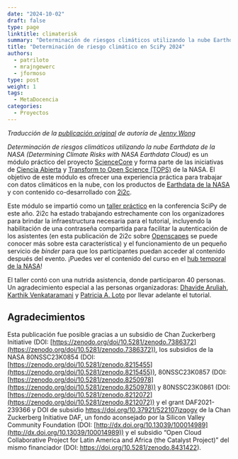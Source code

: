 ```yaml
---
date: "2024-10-02"
draft: false
type: page
linktitle: climaterisk
summary: "Determinación de riesgos climáticos utilizando la nube Earthdata de la NASA en SciPy 2024"
title: "Determinación de riesgo climático en SciPy 2024"
authors:
  - patriloto
  - mrajngewerc
  - jformoso
type: post
weight: 1
tags: 
  - MetaDocencia 
categories:
  - Proyectos
---
```


*Traducción de la [publicación original](https://2i2c.org/blog/2024/climaterisk-scipy-tutorial/) de autoría de [Jenny Wong](https://2i2c.org/author/jenny-wong/)*

*Determinación de riesgos climáticos utilizando la nube Earthdata de la NASA (Determining Climate Risks with NASA Earthdata Cloud)* es un módulo práctico del proyecto [ScienceCore](https://www.nasa.gov/centers-and-facilities/marshall/nasa-boosts-open-science-through-innovative-training/) y forma parte de las iniciativas de [Ciencia Abierta](https://science.nasa.gov/open-science-overview) y [Transform to Open Science (TOPS)](https://nasa.github.io/Transform-to-Open-Science/) de la NASA. El objetivo de este módulo es ofrecer una experiencia práctica para trabajar con datos climáticos en la nube, con los productos de [Earthdata de la NASA](https://www.earthdata.nasa.gov/) y con contenido co-desarrollado con [2i2c](https://www.earthdata.nasa.gov/).

Este módulo se impartió como un [taller práctico](https://cfp.scipy.org/2024/talk/3DVH7S/) en la conferencia SciPy de este año. 2i2c ha estado trabajando estrechamente con los organizadores para brindar la infraestructura necesaria para el tutorial, incluyendo la habilitación de una contraseña compartida para facilitar la autenticación de los asistentes (en esta publicación de 2i2c sobre [Openscapes](https://2i2c.org/blog/2024/openscapes-sbg-workshop/) se puede conocer más sobre esta característica) y el funcionamiento de un pequeño servicio de *binder* para que los participantes puedan acceder al contenido después del evento. ¡Puedes ver el contenido del curso en el [hub temporal de la NASA](https://binder.opensci.2i2c.cloud/v2/gh/ScienceCore/scipy-2024-climaterisk/HEAD?labpath=00_Introduction_Setup%2F01_Initial_Setup.ipynb)!

El taller contó con una nutrida asistencia, donde participaron 40 personas. Un agradecimiento especial a las personas organizadoras: [Dhavide Aruliah](https://github.com/dhavide), [Karthik Venkataramani](https://www.linkedin.com/in/karthikvenkataramani/) y [Patricia A. Loto](https://github.com/patriloto) por llevar adelante el tutorial.


## Agradecimientos
Esta publicación fue posible gracias a un subsidio de Chan Zuckerberg Initiative (DOI: [https://zenodo.org/doi/10.5281/zenodo.7386372](https://zenodo.org/doi/10.5281/zenodo.7386372)), los subsidios de la NASA 80NSSC23K0854 (DOI: [https://zenodo.org/doi/10.5281/zenodo.8215455](https://zenodo.org/doi/10.5281/zenodo.8215455)), 80NSSC23K0857 (DOI: [https://zenodo.org/doi/10.5281/zenodo.8250978](https://zenodo.org/doi/10.5281/zenodo.8250978)) y 80NSSC23K0861 (DOI: [https://zenodo.org/doi/10.5281/zenodo.8212072](https://zenodo.org/doi/10.5281/zenodo.8212072)) y el grant DAF2021-239366 y DOI de subsidio https://doi.org/10.37921/522107izqogv de la Chan Zuckerberg Initiative DAF, un fondo aconsejado por la Silicon Valley Community Foundation (DOI: [http://dx.doi.org/10.13039/100014989](http://dx.doi.org/10.13039/100014989)) y el subsidio “Open Cloud Collaborative Project for Latin America and Africa (the Catalyst Project)” del mismo financiador (DOI: https://doi.org/10.5281/zenodo.8431422).
